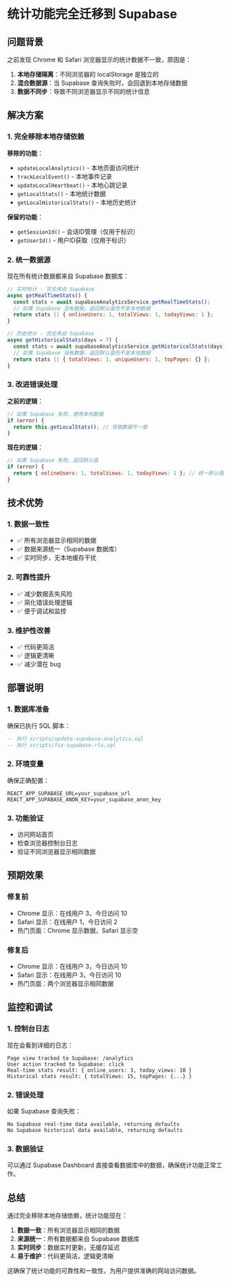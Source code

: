# 统计功能完全迁移到 Supabase

## 问题背景

之前发现 Chrome 和 Safari 浏览器显示的统计数据不一致，原因是：

1. **本地存储隔离**：不同浏览器的 localStorage 是独立的
2. **混合数据源**：当 Supabase 查询失败时，会回退到本地存储数据
3. **数据不同步**：导致不同浏览器显示不同的统计信息

## 解决方案

### 1. 完全移除本地存储依赖

**移除的功能**：
- `updateLocalAnalytics()` - 本地页面访问统计
- `trackLocalEvent()` - 本地事件记录
- `updateLocalHeartbeat()` - 本地心跳记录
- `getLocalStats()` - 本地统计数据
- `getLocalHistoricalStats()` - 本地历史统计

**保留的功能**：
- `getSessionId()` - 会话ID管理（仅用于标识）
- `getUserId()` - 用户ID获取（仅用于标识）

### 2. 统一数据源

现在所有统计数据都来自 Supabase 数据库：

```javascript
// 实时统计 - 完全来自 Supabase
async getRealTimeStats() {
  const stats = await supabaseAnalyticsService.getRealTimeStats();
  // 如果 Supabase 没有数据，返回默认值而不是本地数据
  return stats || { onlineUsers: 1, totalViews: 1, todayViews: 1 };
}

// 历史统计 - 完全来自 Supabase
async getHistoricalStats(days = 7) {
  const stats = await supabaseAnalyticsService.getHistoricalStats(days);
  // 如果 Supabase 没有数据，返回默认值而不是本地数据
  return stats || { totalViews: 1, uniqueUsers: 1, topPages: {} };
}
```

### 3. 改进错误处理

**之前的逻辑**：
```javascript
// 如果 Supabase 失败，使用本地数据
if (error) {
  return this.getLocalStats(); // 导致数据不一致
}
```

**现在的逻辑**：
```javascript
// 如果 Supabase 失败，返回默认值
if (error) {
  return { onlineUsers: 1, totalViews: 1, todayViews: 1 }; // 统一默认值
}
```

## 技术优势

### 1. 数据一致性
- ✅ 所有浏览器显示相同的数据
- ✅ 数据来源统一（Supabase 数据库）
- ✅ 实时同步，无本地缓存干扰

### 2. 可靠性提升
- ✅ 减少数据丢失风险
- ✅ 简化错误处理逻辑
- ✅ 便于调试和监控

### 3. 维护性改善
- ✅ 代码更简洁
- ✅ 逻辑更清晰
- ✅ 减少潜在 bug

## 部署说明

### 1. 数据库准备
确保已执行 SQL 脚本：
```sql
-- 执行 scripts/update-supabase-analytics.sql
-- 执行 scripts/fix-supabase-rls.sql
```

### 2. 环境变量
确保正确配置：
```env
REACT_APP_SUPABASE_URL=your_supabase_url
REACT_APP_SUPABASE_ANON_KEY=your_supabase_anon_key
```

### 3. 功能验证
- 访问网站首页
- 检查浏览器控制台日志
- 验证不同浏览器显示相同数据

## 预期效果

### 修复前
- Chrome 显示：在线用户 3，今日访问 10
- Safari 显示：在线用户 1，今日访问 2
- 热门页面：Chrome 显示数据，Safari 显示空

### 修复后
- Chrome 显示：在线用户 3，今日访问 10
- Safari 显示：在线用户 3，今日访问 10
- 热门页面：两个浏览器显示相同数据

## 监控和调试

### 1. 控制台日志
现在会看到详细的日志：
```
Page view tracked to Supabase: /analytics
User action tracked to Supabase: click
Real-time stats result: { online_users: 3, today_views: 10 }
Historical stats result: { totalViews: 15, topPages: {...} }
```

### 2. 错误处理
如果 Supabase 查询失败：
```
No Supabase real-time data available, returning defaults
No Supabase historical data available, returning defaults
```

### 3. 数据验证
可以通过 Supabase Dashboard 直接查看数据库中的数据，确保统计功能正常工作。

## 总结

通过完全移除本地存储依赖，统计功能现在：

1. **数据一致**：所有浏览器显示相同的数据
2. **来源统一**：所有数据都来自 Supabase 数据库
3. **实时同步**：数据实时更新，无缓存延迟
4. **易于维护**：代码更简洁，逻辑更清晰

这确保了统计功能的可靠性和一致性，为用户提供准确的网站访问数据。
